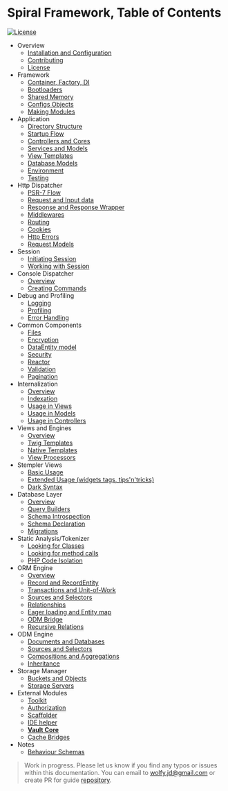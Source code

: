 # Spiral Framework, Table of Contents
[![License](https://poser.pugx.org/spiral/framework/license)](https://packagist.org/packages/spiral/framework) 

* Overview
	* [Installation and Configuration](installation.md)
	* [Contributing](contributing.md)
	* [License](license.md)  	
* Framework
   * [Container, Factory, DI](framework/container.md)
   * [Bootloaders](framework/bootloaders.md)
   * [Shared Memory](framework/memory.md)
   * [Configs Objects](framework/configs.md)
   * [Making Modules](framework/modules.md)
* Application
	* [Directory Structure](application/directories.md) 
	* [Startup Flow](application/startup.md)
	* [Controllers and Cores](application/controllers.md)
	* [Services and Models](application/models.md)
	* [View Templates](application/views.md)
	* [Database Models](application/database.md)
	* [Environment](application/environment.md)
	* [Testing](application/testing.md)
* Http Dispatcher
	* [PSR-7 Flow](http/flow.md)
	* [Request and Input data](http/input.md)
	* [Response and Response Wrapper](http/response.md)
	* [Middlewares](http/middlewares.md)
	* [Routing](http/routing.md)
	* [Cookies](http/cookies.md)
	* [Http Errors](http/errors.md)
	* [Request Models](http/models.md)
* Session
	* [Initiating Session](session/overview.md)
	* [Working with Session](session/usage.md)
* Console Dispatcher
   	* [Overview](console/commands.md)
   	* [Creating Commands](console/scaffolding.md)
* Debug and Profiling
	* [Logging](debug/logging.md)
 	* [Profiling](debug/profiling.md)
	* [Error Handling](debug/errors.md)
* Common Components
   	* [Files](components/files.md)
   	* [Encryption](components/encrypter.md)
   	* [DataEntity model](components/data-entity.md)
   	* [Security](components/security.md)
   	* [Reactor](components/reactor.md)
   	* [Validation](components/validation.md)
   	* [Pagination](components/pagination.md)
* Internalization
   	* [Overview](i18n/overview.md)
   	* [Indexation](i18n/indexation.md)
   	* [Usage in Views](i18n/views.md)
   	* [Usage in Models](i18n/models.md)
   	* [Usage in Controllers](i18n/controllers.md)
* Views and Engines
	* [Overview](views/overview.md)
	* [Twig Templates](views/twig.md)
	* [Native Templates](views/native.md)
	* [View Processors](views/processors.md)
* Stempler Views
	* [Basic Usage](stempler/basics.md)
 	* [Extended Usage (widgets tags, tips'n'tricks)](stempler/expert.md)
   	* [Dark Syntax](stempler/dark.md)
* Database Layer
	* [Overview](database/overview.md)
	* [Query Builders](database/buidlers.md)
	* [Schema Introspection](database/introspection.md)
	* [Schema Declaration](database/declaration.md)
	* [Migrations](database/migrations.md)
* Static Analysis/Tokenizer
	* [Looking for Classes](tokenizer/classes.md)
	* [Looking for method calls](tokenizer/invocations.md)
	* [PHP Code Isolation](tokenizer/isolation.md)
* ORM Engine
	* [Overview](orm/ovewrview.md)
	* [Record and RecordEntity](orm/entities.md)
	* [Transactions and Unit-of-Work](orm/transactions.md)
	* [Sources and Selectors](orm/selectors.md)
	* [Relationships](orm/relationships.md)
	* [Eager loading and Entity map](orm/loading.md)
	* [ODM Bridge](orm/odm-bridge.md)
	* [Recursive Relations](extras/recursive.md)
* ODM Engine
	* [Documents and Databases](odm/ovewview.md)
	* [Sources and Selectors](orm/selectors.md)
	* [Compositions and Aggregations](odm/oop.md)
	* [Inheritance](odm/inheritance.md)
* Storage Manager
  	* [Buckets and Objects](storage/overview.md)
   	* [Storage Servers](storage/servers.md)
* External Modules
	* [Toolkit](modules/toolkit.md)
	* [Authorization](modules/auth.md)
	* [Scaffolder](modules/scaffolder.md)
	* [IDE helper](modules/ide-helper.md)
	* [**Vault Core**](modules/vault.md)
	* [Cache Bridges](modules/cache.md)
* Notes
	* [Behaviour Schemas](notes/schemas.md)

> Work in progress. Please let us know if you find any typos or issues within this documentation. You can email to [wolfy.jd@gmail.com](mailto:wolfy.jd@gmail.com) or create PR for guide [repository](https://github.com/spiral/guide).